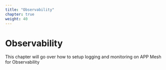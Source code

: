 ```yaml
---
title: "Observability"
chapter: true
weight: 40
---
```


# Observability

This chapter will go over how to setup logging and monitoring on APP Mesh for Observability
